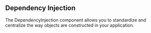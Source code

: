 ## Dependency Injection

The DependencyInjection component allows you to standardize and centralize the
way objects are constructed in your application.